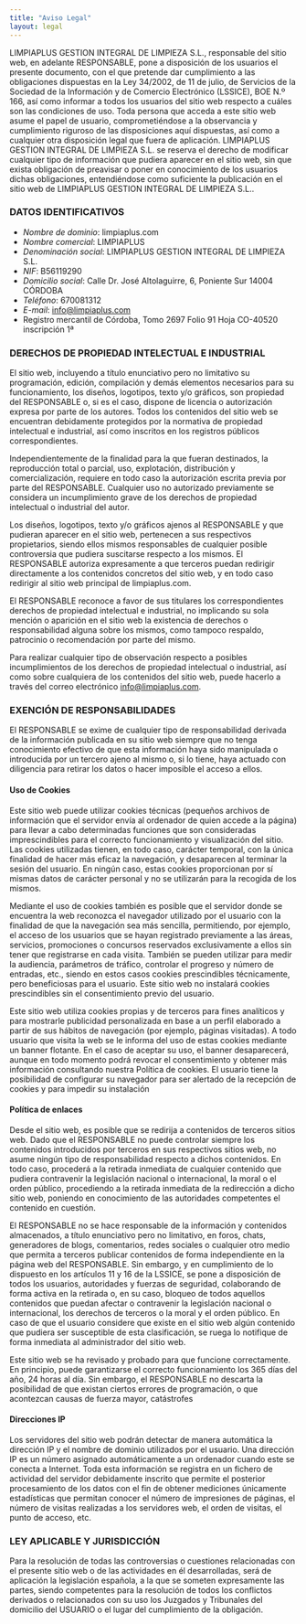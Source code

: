 ```yaml
---
title: "Aviso Legal"
layout: legal
---
```


LIMPIAPLUS GESTION INTEGRAL DE LIMPIEZA S.L., responsable del sitio web, en adelante
RESPONSABLE, pone a disposición de los usuarios el presente documento, con el que pretende dar
cumplimiento a las obligaciones dispuestas en la Ley 34/2002, de 11 de julio, de Servicios de la
Sociedad de la Información y de Comercio Electrónico (LSSICE), BOE N.º 166, así como informar a
todos los usuarios del sitio web respecto a cuáles son las condiciones de uso.
Toda persona que acceda a este sitio web asume el papel de usuario, comprometiéndose a la
observancia y cumplimiento riguroso de las disposiciones aquí dispuestas, así como a cualquier otra
disposición legal que fuera de aplicación.
LIMPIAPLUS GESTION INTEGRAL DE LIMPIEZA S.L. se reserva el derecho de modificar cualquier
tipo de información que pudiera aparecer en el sitio web, sin que exista obligación de preavisar o poner
en conocimiento de los usuarios dichas obligaciones, entendiéndose como suficiente la publicación en
el sitio web de LIMPIAPLUS GESTION INTEGRAL DE LIMPIEZA S.L..

### DATOS IDENTIFICATIVOS

- *Nombre de dominio*: limpiaplus.com
- *Nombre comercial*: LIMPIAPLUS
- *Denominación social*: LIMPIAPLUS GESTION INTEGRAL DE LIMPIEZA S.L.
- *NIF*: B56119290
- *Domicilio social*: Calle Dr. José Altolaguirre, 6, Poniente Sur 14004 CÓRDOBA
- *Teléfono*: 670081312
- *E-mail*: info@limpiaplus.com
- Registro mercantil de Córdoba, Tomo 2697 Folio 91 Hoja CO-40520 inscripción 1ª

### DERECHOS DE PROPIEDAD INTELECTUAL E INDUSTRIAL

El sitio web, incluyendo a título enunciativo pero no limitativo su programación, edición, compilación y
demás elementos necesarios para su funcionamiento, los diseños, logotipos, texto y/o gráficos, son
propiedad del RESPONSABLE o, si es el caso, dispone de licencia o autorización expresa por parte de
los autores. Todos los contenidos del sitio web se encuentran debidamente protegidos por la normativa
de propiedad intelectual e industrial, así como inscritos en los registros públicos correspondientes.

Independientemente de la finalidad para la que fueran destinados, la reproducción total o parcial, uso,
explotación, distribución y comercialización, requiere en todo caso la autorización escrita previa por
parte del RESPONSABLE. Cualquier uso no autorizado previamente se considera un incumplimiento
grave de los derechos de propiedad intelectual o industrial del autor.

Los diseños, logotipos, texto y/o gráficos ajenos al RESPONSABLE y que pudieran aparecer en el sitio
web, pertenecen a sus respectivos propietarios, siendo ellos mismos responsables de cualquier posible
controversia que pudiera suscitarse respecto a los mismos. El RESPONSABLE autoriza expresamente
a que terceros puedan redirigir directamente a los contenidos concretos del sitio web, y en todo caso
redirigir al sitio web principal de limpiaplus.com.

El RESPONSABLE reconoce a favor de sus titulares los correspondientes derechos de propiedad
intelectual e industrial, no implicando su sola mención o aparición en el sitio web la existencia de
derechos o responsabilidad alguna sobre los mismos, como tampoco respaldo, patrocinio o
recomendación por parte del mismo.

Para realizar cualquier tipo de observación respecto a posibles incumplimientos de los derechos de
propiedad intelectual o industrial, así como sobre cualquiera de los contenidos del sitio web, puede
hacerlo a través del correo electrónico info@limpiaplus.com.

### EXENCIÓN DE RESPONSABILIDADES

El RESPONSABLE se exime de cualquier tipo de responsabilidad derivada de la información publicada
en su sitio web siempre que no tenga conocimiento efectivo de que esta información haya sido
manipulada o introducida por un tercero ajeno al mismo o, si lo tiene, haya actuado con diligencia para
retirar los datos o hacer imposible el acceso a ellos.

#### Uso de Cookies

Este sitio web puede utilizar cookies técnicas (pequeños archivos de información que el servidor envía
al ordenador de quien accede a la página) para llevar a cabo determinadas funciones que son
consideradas imprescindibles para el correcto funcionamiento y visualización del sitio. Las cookies
utilizadas tienen, en todo caso, carácter temporal, con la única finalidad de hacer más eficaz la
navegación, y desaparecen al terminar la sesión del usuario. En ningún caso, estas cookies
proporcionan por sí mismas datos de carácter personal y no se utilizarán para la recogida de los
mismos.

Mediante el uso de cookies también es posible que el servidor donde se encuentra la web reconozca el
navegador utilizado por el usuario con la finalidad de que la navegación sea más sencilla, permitiendo,
por ejemplo, el acceso de los usuarios que se hayan registrado previamente a las áreas, servicios,
promociones o concursos reservados exclusivamente a ellos sin tener que registrarse en cada visita.
También se pueden utilizar para medir la audiencia, parámetros de tráfico, controlar el progreso y
número de entradas, etc., siendo en estos casos cookies prescindibles técnicamente, pero
beneficiosas para el usuario. Este sitio web no instalará cookies prescindibles sin el consentimiento
previo del usuario.

Este sitio web utiliza cookies propias y de terceros para fines analíticos y para mostrarle publicidad
personalizada en base a un perfil elaborado a partir de sus hábitos de navegación (por ejemplo,
páginas visitadas). A todo usuario que visita la web se le informa del uso de estas cookies mediante un
banner flotante. En el caso de aceptar su uso, el banner desaparecerá, aunque en todo momento
podrá revocar el consentimiento y obtener más información consultando nuestra Política de cookies.
El usuario tiene la posibilidad de configurar su navegador para ser alertado de la recepción de cookies
y para impedir su instalación

#### Política de enlaces

Desde el sitio web, es posible que se redirija a contenidos de terceros sitios web. Dado que el
RESPONSABLE no puede controlar siempre los contenidos introducidos por terceros en sus
respectivos sitios web, no asume ningún tipo de responsabilidad respecto a dichos contenidos. En todo
caso, procederá a la retirada inmediata de cualquier contenido que pudiera contravenir la legislación
nacional o internacional, la moral o el orden público, procediendo a la retirada inmediata de la
redirección a dicho sitio web, poniendo en conocimiento de las autoridades competentes el contenido
en cuestión.

El RESPONSABLE no se hace responsable de la información y contenidos almacenados, a título
enunciativo pero no limitativo, en foros, chats, generadores de blogs, comentarios, redes sociales o
cualquier otro medio que permita a terceros publicar contenidos de forma independiente en la página
web del RESPONSABLE. Sin embargo, y en cumplimiento de lo dispuesto en los artículos 11 y 16 de
la LSSICE, se pone a disposición de todos los usuarios, autoridades y fuerzas de seguridad,
colaborando de forma activa en la retirada o, en su caso, bloqueo de todos aquellos contenidos que
puedan afectar o contravenir la legislación nacional o internacional, los derechos de terceros o la moral
y el orden público. En caso de que el usuario considere que existe en el sitio web algún contenido que
pudiera ser susceptible de esta clasificación, se ruega lo notifique de forma inmediata al administrador
del sitio web.

Este sitio web se ha revisado y probado para que funcione correctamente. En principio, puede
garantizarse el correcto funcionamiento los 365 días del año, 24 horas al día. Sin embargo, el
RESPONSABLE no descarta la posibilidad de que existan ciertos errores de programación, o que
acontezcan causas de fuerza mayor, catástrofes

#### Direcciones IP

Los servidores del sitio web podrán detectar de manera automática la dirección IP y el nombre de
dominio utilizados por el usuario. Una dirección IP es un número asignado automáticamente a un
ordenador cuando este se conecta a Internet. Toda esta información se registra en un fichero de
actividad del servidor debidamente inscrito que permite el posterior procesamiento de los datos con el
fin de obtener mediciones únicamente estadísticas que permitan conocer el número de impresiones de
páginas, el número de visitas realizadas a los servidores web, el orden de visitas, el punto de acceso,
etc.

### LEY APLICABLE Y JURISDICCIÓN

Para la resolución de todas las controversias o cuestiones relacionadas con el presente sitio web o de
las actividades en él desarrolladas, será de aplicación la legislación española, a la que se someten
expresamente las partes, siendo competentes para la resolución de todos los conflictos derivados o
relacionados con su uso los Juzgados y Tribunales del domicilio del USUARIO o el lugar del
cumplimiento de la obligación.